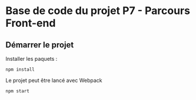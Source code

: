 # Base de code du projet P7 - Parcours Front-end

## Démarrer le projet

Installer les paquets :

```
npm install
```

Le projet peut être lancé avec Webpack

```
npm start
```

